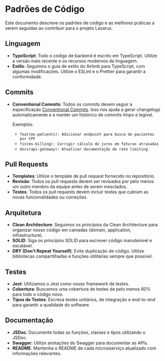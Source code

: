 # Padrões de Código

Este documento descreve os padrões de código e as melhores práticas a serem seguidas ao contribuir para o projeto Lazarus.

## Linguagem

- **TypeScript**: Todo o código de backend é escrito em TypeScript. Utilize a versão mais recente e os recursos modernos da linguagem.
- **Estilo**: Seguimos o guia de estilo do Airbnb para TypeScript, com algumas modificações. Utilize o ESLint e o Prettier para garantir a conformidade.

## Commits

- **Conventional Commits**: Todos os commits devem seguir a especificação [Conventional Commits](https://www.conventionalcommits.org/). Isso nos ajuda a gerar changelogs automaticamente e a manter um histórico de commits limpo e legível.

  Exemplos:

  - `feat(ms-patients): Adicionar endpoint para busca de pacientes por CPF`
  - `fix(ms-billing): Corrigir cálculo de juros em faturas atrasadas`
  - `docs(api-gateway): Atualizar documentação de rate limiting`

## Pull Requests

- **Templates**: Utilize o template de pull request fornecido no repositório.
- **Revisão**: Todos os pull requests devem ser revisados por pelo menos um outro membro da equipe antes de serem mesclados.
- **Testes**: Todos os pull requests devem incluir testes que cubram as novas funcionalidades ou correções.

## Arquitetura

- **Clean Architecture**: Seguimos os princípios da Clean Architecture para organizar nosso código em camadas (domain, application, infrastructure).
- **SOLID**: Siga os princípios SOLID para escrever código manutenível e escalável.
- **DRY (Don't Repeat Yourself)**: Evite duplicação de código. Utilize bibliotecas compartilhadas e funções utilitárias sempre que possível.

## Testes

- **Jest**: Utilizamos o Jest como nosso framework de testes.
- **Cobertura**: Buscamos uma cobertura de testes de pelo menos 80% para todo o código novo.
- **Tipos de Testes**: Escreva testes unitários, de integração e end-to-end para garantir a qualidade do software.

## Documentação

- **JSDoc**: Documente todas as funções, classes e tipos utilizando o JSDoc.
- **Swagger**: Utilize anotações do Swagger para documentar as APIs.
- **README**: Mantenha o README de cada microsserviço atualizado com informações relevantes.


